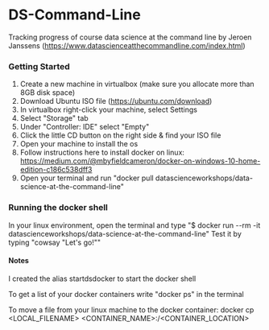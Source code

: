 # DS-Command-Line
 Tracking progress of course data science at the command line by Jeroen Janssens (https://www.datascienceatthecommandline.com/index.html)

### Getting Started
1) Create a new machine in virtualbox (make sure you allocate more than 8GB disk space)
2) Download Ubuntu ISO file (https://ubuntu.com/download)
3) In virtualbox right-click your machine, select Settings
4) Select "Storage" tab
5) Under "Controller: IDE" select "Empty"
6) Click the little CD button on the right side & find your ISO file
7) Open your machine to install the os
8) Follow instructions here to install docker on linux: https://medium.com/@mbyfieldcameron/docker-on-windows-10-home-edition-c186c538dff3
9) Open your terminal and run "docker pull datascienceworkshops/data-science-at-the-command-line"

### Running the docker shell
In your linux environment, open the terminal and type "$ docker run --rm -it datascienceworkshops/data-science-at-the-command-line"
Test it by typing "cowsay "Let's go!""

#### Notes

I created the alias startdsdocker to start the docker shell


To get a list of your docker containers write "docker ps" in the terminal


To move a file from your linux machine to the docker container: 
docker cp <LOCAL_FILENAME> <CONTAINER_NAME>:/<CONTAINER_LOCATION>